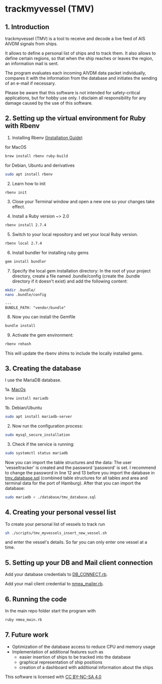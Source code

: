 # trackmyvessel (TMV)

## 1. Introduction
trackmyvessel (TMV) is a tool to receive and decode a live feed of AIS AIVDM signals from ships.

It allows to define a personal list of ships and to track them. It also allows to define certain regions, so that when the ship reaches or leaves the region, an information mail is sent.

The program evaluates each incoming AIVDM data packet individually, compares it with the information from the database and initiates the sending of an e-mail if necessary.

Please be aware that this software is not intended for safety-critical applications, but for hobby use only. I disclaim all responsibility for any damage caused by the use of this software. 

## 2. Setting up the virtual environment for Ruby with Rbenv

1. Installing Rbenv [(Installation Guide)](https://github.com/rbenv/rbenv)

for MacOS

```sh
brew install rbenv ruby-build
```
for Debian, Ubuntu and derivatives
```sh
sudo apt install rbenv
```

2. Learn how to init
```sh
rbenv init
```

3. Close your Terminal window and open a new one so your changes take effect.

4. Install a Ruby version ~> 2.0
```sh
rbenv install 2.7.4
```

5. Switch to your local repository and set your local Ruby version.
```sh
rbenv local 2.7.4
```

6. Install bundler for installing ruby gems
```sh
gem install bundler
```

7. Specify the local gem installation directory: In the root of your project directory, create a file named .bundle/config (create the .bundle directory if it doesn't exist) and add the following content:

```sh
mkdir .bundle/
nano .bundle/config
```

```
--- 
BUNDLE_PATH: "vendor/bundle"
```

8. Now you can install the Gemfile
```sh
bundle install
```

9. Activate the gem environment:
```sh
rbenv rehash
```
This will update the rbenv shims to include the locally installed gems.


## 3. Creating the database
I use the MariaDB database.

1a. [MacOs](https://mariadb.com/kb/en/installing-mariadb-on-macos-using-homebrew/)
```sh
brew install mariadb
```

1b. Debian/Ubuntu
```sh
sudo apt install mariadb-server
```

2. Now run the configuration process:

```sh
sudo mysql_secure_installation
```

3. Check if the service is running:

```sh
sudo systemctl status mariadb
```
Now you can import the table structures and the data:
The user 'vesseltracker' is created and the password 'password' is set. I recommend to change the password in line 12 and 13 before you import the database in [tmv_database.sql](./database/tmv_database.sql) (combined table structures for all tables and area and terminal data for the port of Hamburg). After that you can import the database:

```sh
sudo mariadb < ./database/tmv_database.sql
```

## 4. Creating your personal vessel list

To create your personal list of vessels to track run

```sh
sh ./scripts/tmv_myvessels_insert_new_vessel.sh
```

and enter the vessel's details. So far you can only enter one vessel at a time.

## 5. Setting up your DB and Mail client connection

Add your database credentials to [DB_CONNECT.rb](./config/DB_CONNECT.rb).

Add your mail client credential to [nmea_mailer.rb](./config/nmea_mailer.rb).

## 6. Running the code

In the main repo folder start the program with

```sh
ruby nmea_main.rb
```

## 7. Future work
- Optimization of the database access to reduce CPU and memory usage
- Implementation of additional features such as
    - easier insertion of ships to be tracked into the database
    - graphical representation of ship positions
    - creation of a dashboard with additional information about the ships



This software is licensed with [CC BY-NC-SA 4.0](https://creativecommons.org/licenses/by-nc-sa/4.0/)
